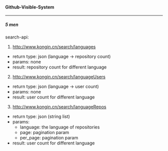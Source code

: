 #### Github-Visible-System
---
##### 5 men

search-api:
1. http://www.kongin.cn/search/languages
- return type: json (language -> repository count)
- params: none
- result: repository count for different language
2. http://www.kongin.cn/search/languageUsers
- return type: json (language -> user count)
- params: none
- result: user count for different language
3. http://www.kongin.cn/search/languageRepos
- return type: json (string list)
- params: 
  - language: the language of repositories
  - page: pagination param
  - per_page: pagination param
- result: user count for different language